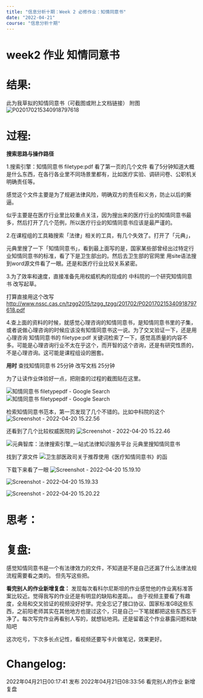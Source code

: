```yaml
---
title: "信息分析十期：Week 2 必修作业：知情同意书"
date: "2022-04-21"
course: "信息分析十期"
---
```


# week2 作业 知情同意书
# 结果:
此为我草拟的知情同意书（可截图或附上文档链接） 附图
![P020170215340918797618](https://s2.loli.net/2022/04/21/Qu9oTGNedXLSB7n.png)

# 过程:
**搜索思路与操作路径**

1.搜索引擎：知情同意书 filetype:pdf  看了第一页的几个文件 看了5分钟知道大概是什么东西，在各行各业里不同场景里都有，比如医疗实验、调研问卷、公职机关明确责任等。

感觉这个文件主要是为了规避法律风险，明确双方的责任和义务，防止以后的撕逼。

似乎主要是在医疗行业里比较重点关注，因为搜出来的医疗行业的知情同意书最多，然后打开了几个范例，所以医疗行业的知情同意书应该是最严谨的。

2.在课程组的工具箱搜索「法律」相关的工具，有几个失效了。打开了「元典」，

元典里搜了一下「知情同意书」，看到最上面写的是，国家某些部曾经出过特定行业知情同意书的标准，看了下是卫生部出的。然后去卫生部的官网里 用site语法搜到word源文件看了一眼。还是和医疗行业比较关系紧密。

3.为了效率和速度，直接准备先用权威机构的现成的 中科院的一个研究知情同意书 改写起草。

打算直接用这个改写
http://www.nssc.cas.cn/tzgg2015/tzgg_tzgg/201702/P020170215340918797618.pdf

4.查上面的资料的时候，就感觉心理咨询的知情同意书，是知情同意书里的子集，或者说做心理咨询的时候应该没有知情同意书这一说。为了交叉验证一下，还是用 心理咨询 知情同意书的 filetype:pdf 关键词检索了一下，感觉高质量的内容不多。可能是心理咨询行业不太在乎这个，而开智的这个咨询，还是有研究性质的，不是心理咨询。这可能是课程组设的圈套。

**用时**
查找知情同意书 25分钟
改写文档 25分钟

为了让读作业体验好一点，把刚查的过程的截图贴在这里。

![知情同意书 filetypepdf - Google Search](https://s2.loli.net/2022/04/21/w27U1KV9H8LCNzZ.png)
![知情同意书 filetypepdf - Google Search](https://s2.loli.net/2022/04/21/MJHNzV6CkdulI7G.png)

检索知情同意书范本，第一页发现了几个不错的。比如中科院的这个
![Screenshot - 2022-04-20 15.22.56](https://s2.loli.net/2022/04/21/tADYabRWT2IySuN.png)

还看到了几个比较权威医院的
![Screenshot - 2022-04-20 15.22.46](https://s2.loli.net/2022/04/21/VE3MWU7cf2Dwlhm.png)

![元典智库：法律搜索引擎_一站式法律知识服务平台](https://s2.loli.net/2022/04/21/7bmv9xncsMB4SKN.png)
元典里搜知情同意书

找到了源文件
![卫生部医政司关于推荐使用《医疗知情同意书》的函](https://s2.loli.net/2022/04/21/4m5sxCULI1ekAEX.png)

下载下来看了一眼
![Screenshot - 2022-04-20 15.19.10](https://s2.loli.net/2022/04/21/NxHSzaDdv8Atkq5.png)

![Screenshot - 2022-04-20 15.19.33](https://s2.loli.net/2022/04/21/vzNnElryF8CpPXt.png)

![Screenshot - 2022-04-20 15.20.22](https://s2.loli.net/2022/04/21/gcolDHfGUuirWqF.png)


# 思考：


# 复盘:
感觉知情同意书是一个有法律效力的文件，不知道是不是自己还漏了什么法律法规流程需要看之类的。
但先写这些把。

**看完别人的作业新增复盘：**
发现每次看科尔尼斯坦的作业感觉他的作业离标准答案比较近。觉得我写的作业还是有明显的缺陷和差距。。
由于视频主要看了有趣度，全局和交叉验证的视频没好好学。完全忘记了接口协议、国家标准GB这些东西，之前阳老师其实在其他地方也提过这个，只是自己一下笔就都把这些东西忘干净了。每次写完作业再看别人写的，就想钻地洞。还是留着这个作业暴露问题和缺陷吧

这次吃亏，下次多长点记性，看视频还要写卡片做笔记，效果更好。

# Changelog:
2022年04月21日00:17:41 发布
2022年04月21日08:33:56  看完别人的作业 新增复盘


